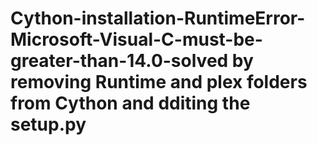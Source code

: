 # Cython-installation-RuntimeError-Microsoft-Visual-C-must-be-greater-than-14.0-solved by removing Runtime and plex folders from Cython and dditing the setup.py 
